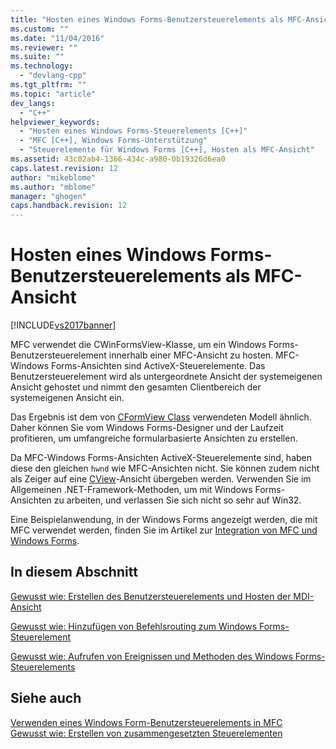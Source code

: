 ```yaml
---
title: "Hosten eines Windows Forms-Benutzersteuerelements als MFC-Ansicht | Microsoft Docs"
ms.custom: ""
ms.date: "11/04/2016"
ms.reviewer: ""
ms.suite: ""
ms.technology: 
  - "devlang-cpp"
ms.tgt_pltfrm: ""
ms.topic: "article"
dev_langs: 
  - "C++"
helpviewer_keywords: 
  - "Hosten eines Windows Forms-Steuerelements [C++]"
  - "MFC [C++], Windows Forms-Unterstützung"
  - "Steuerelemente für Windows Forms [C++], Hosten als MFC-Ansicht"
ms.assetid: 43c02ab4-1366-434c-a980-0b19326d6ea0
caps.latest.revision: 12
author: "mikeblome"
ms.author: "mblome"
manager: "ghogen"
caps.handback.revision: 12
---
```

# Hosten eines Windows Forms-Benutzersteuerelements als MFC-Ansicht
[!INCLUDE[vs2017banner](../assembler/inline/includes/vs2017banner.md)]

MFC verwendet die CWinFormsView\-Klasse, um ein Windows Forms\-Benutzersteuerelement innerhalb einer MFC\-Ansicht zu hosten.  MFC\-Windows Forms\-Ansichten sind ActiveX\-Steuerelemente.  Das Benutzersteuerelement wird als untergeordnete Ansicht der systemeigenen Ansicht gehostet und nimmt den gesamten Clientbereich der systemeigenen Ansicht ein.  
  
 Das Ergebnis ist dem von [CFormView Class](../mfc/reference/cformview-class.md) verwendeten Modell ähnlich.  Daher können Sie vom Windows Forms\-Designer und der Laufzeit profitieren, um umfangreiche formularbasierte Ansichten zu erstellen.  
  
 Da MFC\-Windows Forms\-Ansichten ActiveX\-Steuerelemente sind, haben diese den gleichen `hwnd` wie MFC\-Ansichten nicht.  Sie können zudem nicht als Zeiger auf eine [CView](../mfc/reference/cview-class.md)\-Ansicht übergeben werden.  Verwenden Sie im Allgemeinen .NET\-Framework\-Methoden, um mit Windows Forms\-Ansichten zu arbeiten, und verlassen Sie sich nicht so sehr auf Win32.  
  
 Eine Beispielanwendung, in der Windows Forms angezeigt werden, die mit MFC verwendet werden, finden Sie im Artikel zur [Integration von MFC und Windows Forms](http://www.microsoft.com/downloads/details.aspx?FamilyID=987021bc-e575-4fe3-baa9-15aa50b0f599&displaylang=en).  
  
## In diesem Abschnitt  
 [Gewusst wie: Erstellen des Benutzersteuerelements und Hosten der MDI\-Ansicht](../dotnet/how-to-create-the-user-control-and-host-mdi-view.md)  
  
 [Gewusst wie: Hinzufügen von Befehlsrouting zum Windows Forms\-Steuerelement](../dotnet/how-to-add-command-routing-to-the-windows-forms-control.md)  
  
 [Gewusst wie: Aufrufen von Ereignissen und Methoden des Windows Forms\-Steuerelements](../dotnet/how-to-call-properties-and-methods-of-the-windows-forms-control.md)  
  
## Siehe auch  
 [Verwenden eines Windows Form\-Benutzersteuerelements in MFC](../dotnet/using-a-windows-form-user-control-in-mfc.md)   
 [Gewusst wie: Erstellen von zusammengesetzten Steuerelementen](../Topic/How%20to:%20Author%20Composite%20Controls.md)